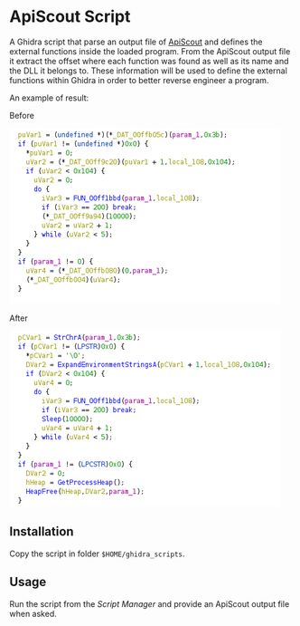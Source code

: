 # ApiScout Script

A Ghidra script that parse an output file of [ApiScout](https://github.com/danielplohmann/apiscout) and defines the external functions inside the loaded program. From the ApiScout output file it extract the offset where each function was found as well as its name and the DLL it belongs to. These information will be used to define the external functions within Ghidra in order to better reverse engineer a program.

An example of result:

Before

![Before ApiScout Script](imgs/apiscout_before.png)

After

![After ApiScout Script](imgs/apiscout_after.png)

## Installation
Copy the script in folder `$HOME/ghidra_scripts`.

## Usage
Run the script from the _Script Manager_ and provide an ApiScout output file when asked.